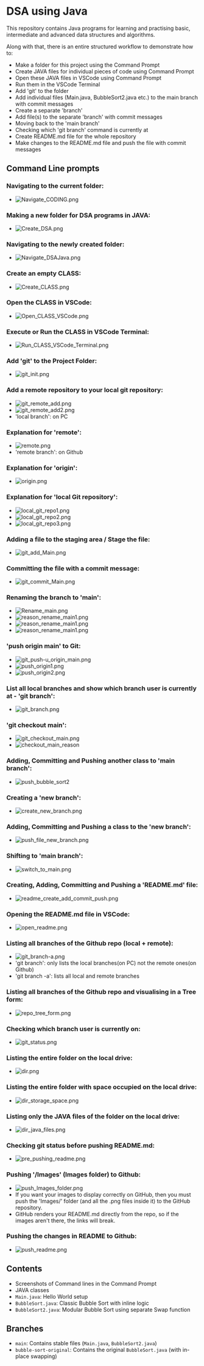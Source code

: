 # DSA using Java 

This repository contains Java programs for learning and practising basic, intermediate and advanced data structures and algorithms.

Along with that, there is an entire structured workflow to demonstrate how to:
- Make a folder for this project using the Command Prompt
- Create JAVA files for individual pieces of code using Command Prompt
- Open these JAVA files in VSCode using Command Prompt
- Run them in the VSCode Terminal
- Add 'git' to the folder
- Add individual files (Main.java, BubbleSort2.java etc.) to the main branch with commit messages
- Create a separate 'branch'
- Add file(s) to the separate 'branch' with commit messages
- Moving back to the 'main branch'
- Checking which 'git branch' command is currently at
- Create README.md file for the whole repository
- Make changes to the README.md file and push the file with commit messages 

## Command Line prompts

### Navigating to the current folder: 
- ![Navigate_CODING.png](Images/Navigate_CODING.png) 

### Making a new folder for DSA programs in JAVA:
- ![Create_DSA.png](Images/Create_DSAJava.png)

### Navigating to the newly created folder:
- ![Navigate_DSAJava.png](Images/Navigate_DSAJava.png)

### Create an empty CLASS:
- ![Create_CLASS.png](Images/Create_CLASS.png)

### Open the CLASS in VSCode: 
- ![Open_CLASS_VSCode.png](Images/Open_CLASS_VSCode.png)

### Execute or Run the CLASS in VSCode Terminal:
- ![Run_CLASS_VSCode_Terminal.png](Images/Run_CLASS_VSCode_Terminal.png)

### Add 'git' to the Project Folder:
- ![git_init.png](Images/git_init.png)

### Add a remote repository to your local git repository:
- ![git_remote_add.png](Images/git_remote_add.png)
- ![git_remote_add2.png](Images/git_remote_add2.png)
- 'local branch': on PC

### Explanation for 'remote':
- ![remote.png](Images/remote.png)
- 'remote branch': on Github

### Explanation for 'origin':
- ![origin.png](Images/origin.png)

### Explanation for 'local Git repository':
- ![local_git_repo1.png](Images/local_git_repo1.png)
- ![local_git_repo2.png](Images/local_git_repo2.png)
- ![local_git_repo3.png](Images/local_git_repo3.png)

### Adding a file to the staging area / Stage the file:
- ![git_add_Main.png](Images/git_add_Main.png)

### Committing the file with a commit message:
- ![git_commit_Main.png](Images/git_commit_Main.png)

### Renaming the branch to 'main':
- ![Rename_main.png](Images/Rename_main.png)
- ![reason_rename_main1.png](Images/reason_rename_main1.png)
- ![reason_rename_main1.png](Images/reason_rename_main2.png)
- ![reason_rename_main1.png](Images/reason_rename_main3.png)

### 'push origin main' to Git:
- ![git_push-u_origin_main.png](Images/git_push-u_origin_main.png)
- ![push_origin1.png](Images/push_origin1.png)
- ![push_origin2.png](Images/push_origin2.png)

### List all local branches and show which branch user is currently at - 'git branch':
- ![git_branch.png](Images/git_branch.png)

### 'git checkout main':
- ![git_checkout_main.png](Images/git_checkout_main.png)
- ![checkout_main_reason](Images/checkout_main_reason.png)

### Adding, Committing and Pushing another class to 'main branch':
- ![push_bubble_sort2](Images/push_bubble_sort2.png)

### Creating a 'new branch':
- ![create_new_branch.png](Images/create_new_branch.png)

### Adding, Committing and Pushing a class to the 'new branch':
- ![push_file_new_branch.png](Images/push_file_new_branch.png)

### Shifting to 'main branch':
- ![switch_to_main.png](Images/switch_to_main.png)

### Creating, Adding, Committing and Pushing a 'README.md' file:
- ![readme_create_add_commit_push.png](Images/readme_create_add_commit_push.png)

### Opening the README.md file in VSCode:
- ![open_readme.png](Images/open_readme.png)

### Listing all branches of the Github repo (local + remote):
- ![git_branch-a.png](Images/git_branch-a.png)
- 'git branch': only lists the local branches(on PC) not the remote ones(on Github)
- 'git branch -a': lists all local and remote branches

### Listing all branches of the Github repo and visualising in a Tree form:
- ![repo_tree_form.png](Images/repo_tree_form.png)

### Checking which branch user is currently on:
- ![git_status.png](Images/git_status.png)

### Listing the entire folder on the local drive:
- ![dir.png](Images/dir.png)

### Listing the entire folder with space occupied on the local drive:
- ![dir_storage_space.png](Images/dir-storage_space.png)

### Listing only the JAVA files of the folder on the local drive:
- ![dir_java_files.png](Images/dir_java_files.png)

### Checking git status before pushing README.md:
- ![pre_pushing_readme.png](Images/pre_pushing_readme.png)

### Pushing '/Images' (Images folder) to Github:
- ![push_Images_folder.png](Images/push_Images_folder.png)
- If you want your images to display correctly on GitHub, then you must push the 'Images/' folder (and all the .png files inside it) to the GitHub repository.
- GitHub renders your README.md directly from the repo, so if the images aren't there, the links will break.

### Pushing the changes in README to Github:
- ![push_readme.png](Images/push_readme.png)

## Contents

- Screenshots of Command lines in the Command Prompt
- JAVA classes
- `Main.java`: Hello World setup
- `BubbleSort.java`: Classic Bubble Sort with inline logic
- `BubbleSort2.java`: Modular Bubble Sort using separate Swap function

## Branches

- `main`: Contains stable files (`Main.java`, `BubbleSort2.java`)
- `bubble-sort-original`: Contains the original `BubbleSort.java` (with in-place swapping)


